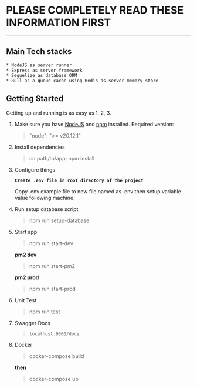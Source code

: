 # PLEASE COMPLETELY READ THESE INFORMATION FIRST

---

## Main Tech stacks

    * NodeJS as server runner
    * Express as server framework
    * Sequelize as database ORM
    * Bull as a queue cache using Redis as server memory store

## Getting Started

Getting up and running is as easy as 1, 2, 3.

1. Make sure you have [NodeJS](https://nodejs.org/) and [npm](https://www.npmjs.com/) installed.
   Required version:

   > "node": ">= v20.12.1"
   >
2. Install dependencies

   > cd path/to/app; npm install
   >
3. Configure things

   **`Create .env file in root directory of the project`**

   Copy .env.example file to new file named as .env then setup variable value following machine.
4. Run setup database script

   > npm run setup-database
   >
5. Start app

   > npm run start-dev
   >

   **pm2 dev**

   > npm run start-pm2
   >

   **pm2 prod**

   > npm run start-prod
   >
6. Unit Test

   > npm run test
   >
7. Swagger Docs

   > `localhost:9000/docs`
   >
8. Docker

   > docker-compose build
   >

   **then**

   > docker-compose up
   >
